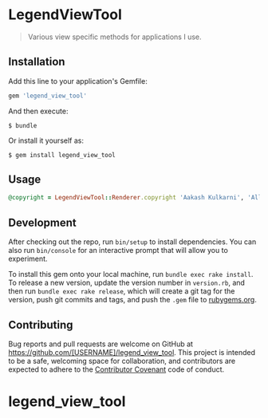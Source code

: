 # LegendViewTool

> Various view specific methods for applications I use.

## Installation

Add this line to your application's Gemfile:

```ruby
gem 'legend_view_tool'
```

And then execute:

    $ bundle

Or install it yourself as:

    $ gem install legend_view_tool

## Usage

```ruby
@copyright = LegendViewTool::Renderer.copyright 'Aakash Kulkarni', 'All Rights Reserved'
```
## Development

After checking out the repo, run `bin/setup` to install dependencies. You can also run `bin/console` for an interactive prompt that will allow you to experiment.

To install this gem onto your local machine, run `bundle exec rake install`. To release a new version, update the version number in `version.rb`, and then run `bundle exec rake release`, which will create a git tag for the version, push git commits and tags, and push the `.gem` file to [rubygems.org](https://rubygems.org).

## Contributing

Bug reports and pull requests are welcome on GitHub at https://github.com/[USERNAME]/legend_view_tool. This project is intended to be a safe, welcoming space for collaboration, and contributors are expected to adhere to the [Contributor Covenant](http://contributor-covenant.org) code of conduct.

# legend_view_tool
